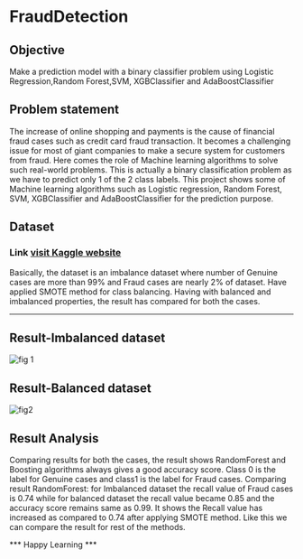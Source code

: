 # FraudDetection
## Objective
Make a prediction model with a binary classifier problem using Logistic Regression,Random Forest,SVM, XGBClassifier and AdaBoostClassifier
## Problem statement
The increase of online shopping and payments is the cause of financial fraud cases such as credit card fraud transaction. It becomes a challenging issue for most of giant companies to make a secure system for customers from fraud. Here comes the role of Machine learning algorithms to solve such real-world problems. This is actually a binary classification problem as we have to predict only 1 of the 2 class labels. This project shows some of Machine learning algorithms such as Logistic regression, Random Forest, SVM, XGBClassifier and AdaBoostClassifier for the prediction purpose. 

## Dataset
### Link [visit Kaggle website](https://www.kaggle.com/datasets/mlg-ulb/creditcardfraud)

Basically, the dataset is an imbalance dataset where number of Genuine cases are more than 99% and Fraud cases are nearly 2% of dataset. Have applied SMOTE method for class balancing. Having with balanced and imbalanced properties, the result has compared for both the cases.

***
## Result-Imbalanced dataset
![fig 1](https://github.com/dnchinmayee/FraudDetection/assets/51435468/404f7723-8ad3-4403-afc1-62775b849ad1)
## Result-Balanced dataset
![fig2](https://github.com/dnchinmayee/FraudDetection/assets/51435468/b4d22279-a6bb-431b-a7a2-295ee2c59c6b)

## Result Analysis

Comparing results for both the cases, the result shows RandomForest and Boosting algorithms always gives a good accuracy score. Class 0 is the label for Genuine cases and class1 is the label for Fraud cases. Comparing result RandomForest: for Imbalanced dataset the recall value of Fraud cases is 0.74 while for balanced dataset the recall value became 0.85 and the accuracy score remains same as 0.99. It shows the Recall value has increased as compared to 0.74 after applying SMOTE method. Like this we can compare the result for rest of the methods.

*** Happy Learning ***

